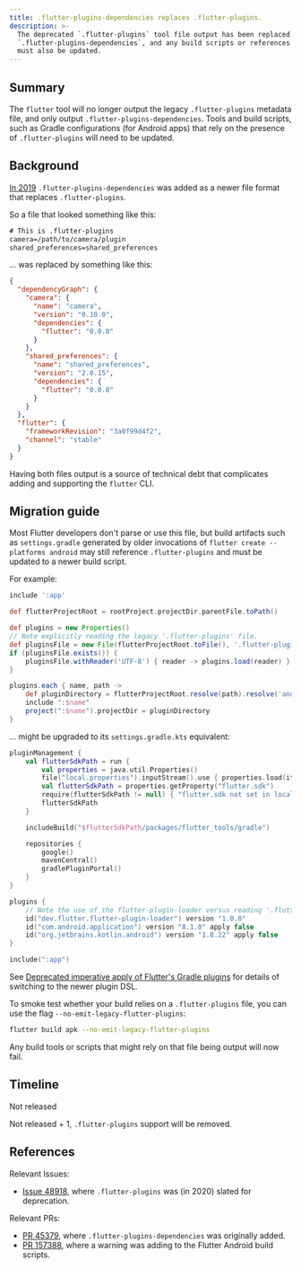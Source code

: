 ```yaml
---
title: .flutter-plugins-dependencies replaces .flutter-plugins.
description: >-
  The deprecated `.flutter-plugins` tool file output has been replaced by
  `.flutter-plugins-dependencies`, and any build scripts or references to it
  must also be updated.
---
```


## Summary

The `flutter` tool will no longer output the legacy `.flutter-plugins` metadata
file, and only output `.flutter-plugins-dependencies`. Tools and build scripts,
such as Gradle configurations (for Android apps) that rely on the presence of
`.flutter-plugins` will need to be updated.

## Background

[In 2019][PR 45379] `.flutter-plugins-dependencies` was added as a newer file
format that replaces `.flutter-plugins`.

So a file that looked something like this:

```txt
# This is .flutter-plugins
camera=/path/to/camera/plugin
shared_preferences=shared_preferences
```

... was replaced by something like this:

```json
{
  "dependencyGraph": {
    "camera": {
      "name": "camera",
      "version": "0.10.0",
      "dependencies": {
        "flutter": "0.0.0"
      }
    },
    "shared_preferences": {
      "name": "shared_preferences",
      "version": "2.0.15",
      "dependencies": {
        "flutter": "0.0.0"
      }
    }
  },
  "flutter": {
    "frameworkRevision": "3a0f99d4f2",
    "channel": "stable"
  }
}
```

Having both files output is a source of technical debt that complicates adding
and supporting the `flutter` CLI.

## Migration guide

Most Flutter developers don't parse or use this file, but build artifacts
such as `settings.gradle` generated by older invocations of
`flutter create --platforms android` may still reference `.flutter-plugins` and
must be updated to a newer build script.

For example:

```groovy
include ':app'

def flutterProjectRoot = rootProject.projectDir.parentFile.toPath()

def plugins = new Properties()
// Note explicitly reading the legacy '.flutter-plugins' file.
def pluginsFile = new File(flutterProjectRoot.toFile(), '.flutter-plugins')
if (pluginsFile.exists()) {
    pluginsFile.withReader('UTF-8') { reader -> plugins.load(reader) }
}

plugins.each { name, path ->
    def pluginDirectory = flutterProjectRoot.resolve(path).resolve('android').toFile()
    include ":$name"
    project(":$name").projectDir = pluginDirectory
}
```

... might be upgraded to its `settings.gradle.kts` equivalent:

```kts
pluginManagement {
    val flutterSdkPath = run {
        val properties = java.util.Properties()
        file("local.properties").inputStream().use { properties.load(it) }
        val flutterSdkPath = properties.getProperty("flutter.sdk")
        require(flutterSdkPath != null) { "flutter.sdk not set in local.properties" }
        flutterSdkPath
    }

    includeBuild("$flutterSdkPath/packages/flutter_tools/gradle")

    repositories {
        google()
        mavenCentral()
        gradlePluginPortal()
    }
}

plugins {
    // Note the use of the flutter-plugin-loader versus reading '.flutter-plugins'
    id("dev.flutter.flutter-plugin-loader") version "1.0.0"
    id("com.android.application") version "8.1.0" apply false
    id("org.jetbrains.kotlin.android") version "1.8.22" apply false
}

include(":app")
```

See [Deprecated imperative apply of Flutter's Gradle plugins][imperative-apply]
for details of switching to the newer plugin DSL.

To smoke test whether your build relies on a `.flutter-plugins` file, you
can use the flag `--no-emit-legacy-flutter-plugins`:

```sh
flutter build apk --no-emit-legacy-flutter-plugins
```

Any build tools or scripts that might rely on that file being output will now
fail.

## Timeline

Not released

Not released + 1, `.flutter-plugins` support will be removed.

## References

Relevant Issues:

- [Issue 48918][], where `.flutter-plugins` was (in 2020) slated for deprecation.

Relevant PRs:

- [PR 45379][], where `.flutter-plugins-dependencies` was originally added.
- [PR 157388][], where a warning was adding to the Flutter Android build scripts.

[Issue 48918]: https://github.com/flutter/flutter/issues/48918
[PR 45379]: https://github.com/flutter/flutter/pull/45379
[PR 157388]: https://github.com/flutter/flutter/pull/157388
[imperative-apply]: https://docs.flutter.dev/release/breaking-changes/flutter-gradle-plugin-apply
